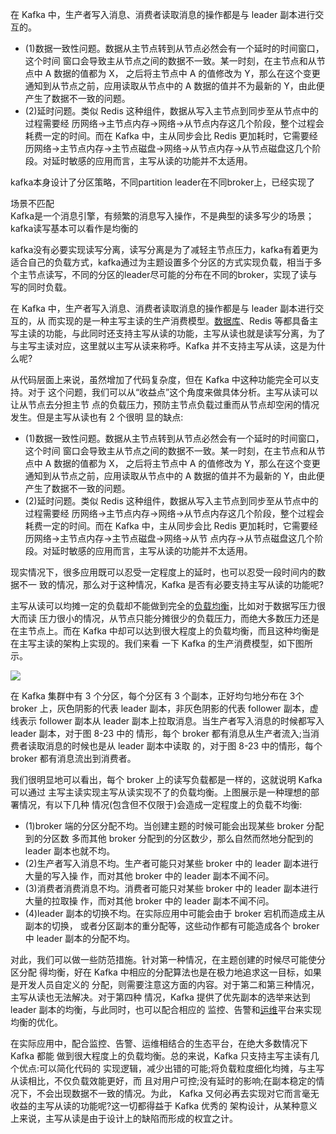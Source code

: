 在 Kafka 中，生产者写入消息、消费者读取消息的操作都是与 leader 副本进行交互的。
- (1)数据一致性问题。数据从主节点转到从节点必然会有一个延时的时间窗口，这个时间 窗口会导致主从节点之间的数据不一致。某一时刻，在主节点和从节点中 A 数据的值都为 X， 之后将主节点中 A 的值修改为 Y，那么在这个变更通知到从节点之前，应用读取从节点中的 A 数据的值并不为最新的 Y，由此便产生了数据不一致的问题。
- (2)延时问题。类似 Redis 这种组件，数据从写入主节点到同步至从节点中的过程需要经 历网络→主节点内存→网络→从节点内存这几个阶段，整个过程会耗费一定的时间。而在 Kafka 中，主从同步会比 Redis 更加耗时，它需要经历网络→主节点内存→主节点磁盘→网络→从节点内存→从节点磁盘这几个阶段。对延时敏感的应用而言，主写从读的功能并不太适用。

kafka本身设计了分区策略，不同partition leader在不同broker上，已经实现了


场景不匹配  
Kafka是一个消息引擎，有频繁的消息写入操作，不是典型的读多写少的场景；kafka读写基本可以看作是均衡的

kafka没有必要实现读写分离，读写分离是为了减轻主节点压力，kafka有着更为适合自己的负载方式，kafka通过为主题设置多个分区的方式实现负载，相当于多个主节点读写，不同的分区的leader尽可能的分布在不同的broker，实现了读与写的同时负载。


在 Kafka 中，生产者写入消息、消费者读取消息的操作都是与 leader 副本进行交互的，从 而实现的是一种主写主读的生产消费模型。[数据库](https://cloud.tencent.com/solution/database?from_column=20065&from=20065)、Redis 等都具备主写主读的功能，与此同时还支持主写从读的功能，主写从读也就是读写分离，为了与主写主读对应，这里就以主写从读来称呼。Kafka 并不支持主写从读，这是为什么呢?

从代码层面上来说，虽然增加了代码复杂度，但在 Kafka 中这种功能完全可以支持。对于 这个问题，我们可以从“收益点”这个角度来做具体分析。主写从读可以让从节点去分担主节 点的负载压力，预防主节点负载过重而从节点却空闲的情况发生。但是主写从读也有 2 个很明 显的缺点:

- (1)数据一致性问题。数据从主节点转到从节点必然会有一个延时的时间窗口，这个时间 窗口会导致主从节点之间的数据不一致。某一时刻，在主节点和从节点中 A 数据的值都为 X， 之后将主节点中 A 的值修改为 Y，那么在这个变更通知到从节点之前，应用读取从节点中的 A 数据的值并不为最新的 Y，由此便产生了数据不一致的问题。
- (2)延时问题。类似 Redis 这种组件，数据从写入主节点到同步至从节点中的过程需要经 历网络→主节点内存→网络→从节点内存这几个阶段，整个过程会耗费一定的时间。而在 Kafka 中，主从同步会比 Redis 更加耗时，它需要经历网络→主节点内存→主节点磁盘→网络→从节 点内存→从节点磁盘这几个阶段。对延时敏感的应用而言，主写从读的功能并不太适用。

现实情况下，很多应用既可以忍受一定程度上的延时，也可以忍受一段时间内的数据不一 致的情况，那么对于这种情况，Kafka 是否有必要支持主写从读的功能呢?

主写从读可以均摊一定的负载却不能做到完全的[负载均衡](https://cloud.tencent.com/product/clb?from_column=20065&from=20065)，比如对于数据写压力很大而读 压力很小的情况，从节点只能分摊很少的负载压力，而绝大多数压力还是在主节点上。而在 Kafka 中却可以达到很大程度上的负载均衡，而且这种均衡是在主写主读的架构上实现的。我们来看 一下 Kafka 的生产消费模型，如下图所示。

![](https://ask.qcloudimg.com/http-save/4447430/epa3h8myzs.webp)


在 Kafka 集群中有 3 个分区，每个分区有 3 个副本，正好均匀地分布在 3个 broker 上，灰色阴影的代表 leader 副本，非灰色阴影的代表 follower 副本，虚线表示 follower 副本从 leader 副本上拉取消息。当生产者写入消息的时候都写入 leader 副本，对于图 8-23 中的 情形，每个 broker 都有消息从生产者流入;当消费者读取消息的时候也是从 leader 副本中读取 的，对于图 8-23 中的情形，每个 broker 都有消息流出到消费者。

我们很明显地可以看出，每个 broker 上的读写负载都是一样的，这就说明 Kafka 可以通过 主写主读实现主写从读实现不了的负载均衡。上图展示是一种理想的部署情况，有以下几种 情况(包含但不仅限于)会造成一定程度上的负载不均衡:

- (1)broker 端的分区分配不均。当创建主题的时候可能会出现某些 broker 分配到的分区数 多而其他 broker 分配到的分区数少，那么自然而然地分配到的 leader 副本也就不均。
- (2)生产者写入消息不均。生产者可能只对某些 broker 中的 leader 副本进行大量的写入操 作，而对其他 broker 中的 leader 副本不闻不问。
- (3)消费者消费消息不均。消费者可能只对某些 broker 中的 leader 副本进行大量的拉取操 作，而对其他 broker 中的 leader 副本不闻不问。
- (4)leader 副本的切换不均。在实际应用中可能会由于 broker 宕机而造成主从副本的切换， 或者分区副本的重分配等，这些动作都有可能造成各个 broker 中 leader 副本的分配不均。

对此，我们可以做一些防范措施。针对第一种情况，在主题创建的时候尽可能使分区分配 得均衡，好在 Kafka 中相应的分配算法也是在极力地追求这一目标，如果是开发人员自定义的 分配，则需要注意这方面的内容。对于第二和第三种情况，主写从读也无法解决。对于第四种 情况，Kafka 提供了优先副本的选举来达到 leader 副本的均衡，与此同时，也可以配合相应的 监控、告警和[运维](https://cloud.tencent.com/solution/operation?from_column=20065&from=20065)平台来实现均衡的优化。

在实际应用中，配合监控、告警、运维相结合的生态平台，在绝大多数情况下 Kafka 都能 做到很大程度上的负载均衡。总的来说，Kafka 只支持主写主读有几个优点:可以简化代码的 实现逻辑，减少出错的可能;将负载粒度细化均摊，与主写从读相比，不仅负载效能更好，而 且对用户可控;没有延时的影响;在副本稳定的情况下，不会出现数据不一致的情况。为此， Kafka 又何必再去实现对它而言毫无收益的主写从读的功能呢?这一切都得益于 Kafka 优秀的 架构设计，从某种意义上来说，主写从读是由于设计上的缺陷而形成的权宜之计。